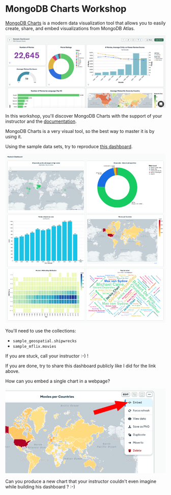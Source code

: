 # MongoDB Charts Workshop

[MongoDB Charts](https://www.mongodb.com/products/charts) is a modern data visualization tool that allows you to easily
create, share, and embed visualizations from MongoDB Atlas.

![MongoDB Charts screenshot](images/screenshot.png)

In this workshop, you'll discover MongoDB Charts with the support of your instructor and
the [documentation](https://www.mongodb.com/docs/charts/).

MongoDB Charts is a very visual tool, so the best way to master it is by using it.

Using the sample data sets, try to
reproduce [this dashboard](https://charts.mongodb.com/charts-charts_workshop_maxime-afhyw/public/dashboards/64aa1d8f-904b-4d2d-8c96-87a9d4b5aed5).

![Maxime's dashboard](images/maxime_dashboard.png)

You'll need to use the collections:

- `sample_geospatial.shipwrecks`
- `sample_mflix.movies`

If you are stuck, call your instructor :-) !

If you are done, try to share this dashboard publicly like I did for the link above.

How can you embed a single chart in a webpage?

![Embedding a chart](images/embed.png)

Can you produce a new chart that your instructor couldn't even imagine while building his dashboard ? :-)
